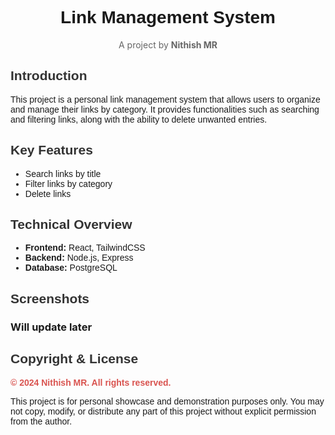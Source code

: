 <h1 style="text-align:center; font-size: 2em; font-family: Arial, sans-serif;">Link Management System</h1>

<p style="text-align:center; font-size: 14px; color: #666;">A project by <strong>Nithish MR</strong></p>

<h2 style="color: #333; font-family: Arial, sans-serif;">Introduction</h2>
<p style="font-family: Arial, sans-serif; font-size: 14px;">
  This project is a personal link management system that allows users to organize and manage their links by category. It provides functionalities such as searching and filtering links, along with the ability to delete unwanted entries.
</p>

<h2 style="color: #333; font-family: Arial, sans-serif;">Key Features</h2>
<ul style="font-family: Arial, sans-serif; font-size: 14px;">
  <li>Search links by title</li>
  <li>Filter links by category</li>
  <li>Delete links</li>
</ul>

<h2 style="color: #333; font-family: Arial, sans-serif;">Technical Overview</h2>
<ul style="font-family: Arial, sans-serif; font-size: 14px;">
  <li><strong>Frontend:</strong> React, TailwindCSS</li>
  <li><strong>Backend:</strong> Node.js, Express</li>
  <li><strong>Database:</strong> PostgreSQL</li>
</ul>
<!--
<h2 style="color: #333; font-family: Arial, sans-serif;">Database Setup</h2>
<p style="font-family: Arial, sans-serif; font-size: 14px;">
  For privacy reasons, the detailed database schema is not shared publicly. Please contact me directly if you need more information regarding the database setup.
</p>-->

<h2 style="color: #333; font-family: Arial, sans-serif;">Screenshots</h2>
<h3>Will update later</h3>
<h2 style="color: #333; font-family: Arial, sans-serif;">Copyright & License</h2>
<p style="font-family: Arial, sans-serif; font-size: 14px; color: #d9534f;"><strong>© 2024 Nithish MR. All rights reserved.</strong></p>
<p style="font-family: Arial, sans-serif; font-size: 14px;">
  This project is for personal showcase and demonstration purposes only. You may not copy, modify, or distribute any part of this project without explicit permission from the author.
</p>
